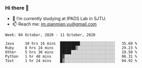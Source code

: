 ### Hi there 👋

- 🔭 I’m currently studying at IPADS Lab in SJTU.
- 📫 Reach me: im.qianmian.yu@gmail.com

<!--START_SECTION:waka-->
```text
Week: 04 October, 2020 - 11 October, 2020

Java     10 hrs 16 mins  █████████░░░░░░░░░░░░░░░░   35.69 % 
Ruby     8 hrs 24 mins   ███████▒░░░░░░░░░░░░░░░░░   29.23 % 
Other    5 hrs 36 mins   █████░░░░░░░░░░░░░░░░░░░░   19.50 % 
Python   1 hr 48 mins    █▓░░░░░░░░░░░░░░░░░░░░░░░   06.31 % 
Text     1 hr 24 mins    █▒░░░░░░░░░░░░░░░░░░░░░░░   04.92 % 
```
<!--END_SECTION:waka-->

<!--
**yqmmm/yqmmm** is a ✨ _special_ ✨ repository because its `README.md` (this file) appears on your GitHub profile.

Here are some ideas to get you started:

- 🔭 I’m currently working on ...
- 🌱 I’m currently learning ...
- 👯 I’m looking to collaborate on ...
- 🤔 I’m looking for help with ...
- 💬 Ask me about ...
- 📫 How to reach me: ...
- 😄 Pronouns: ...
- ⚡ Fun fact: ...
-->
